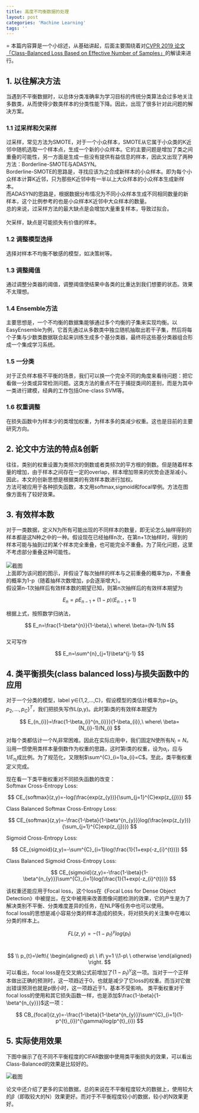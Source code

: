 ```yaml
---
title: 高度不均衡数据的处理
layout: post
categories: 'Machine Learning'
tags: ''
---
```


=
本篇内容算是一个小综述，从基础讲起，后面主要围绕着对[CVPR 2019 论文「Class-Balanced Loss Based on Effective Number of Samples」](https://arxiv.org/pdf/1901.05555.pdf)的解读来进行。
## 1. 以往解决方法
当遇到不平衡数据时，以总体分类准确率为学习目标的传统分类算法会过多地关注多数类，从而使得少数类样本的分类性能下降。因此，出现了很多针对此问题的解决方案。

### 1.1 过采样和欠采样
过采样，常见方法为SMOTE，对于一个小众样本，SMOTE从它属于小众类的K近邻中随机选取一个样本点，生成一个新的小众样本。它的主要问题是增加了类之间重叠的可能性，另一方面是生成一些没有提供有益信息的样本，因此又出现了两种方法：Borderline-SMOTE与ADASYN。<br>
Borderline-SMOTE的思路是，寻找应该为之合成新样本的小众样本。即为每个小众样本计算K近邻，只为那些K近邻中有一半以上大众样本的小众样本生成新样本。<br>
而ADASYN的思路是，根据数据分布情况为不同小众样本生成不同相同数量的新样本，这个比例参考的也是小众样本K近邻中大众样本的数量。<br>
总的来说，过采样方法的最大缺点是会增加大量重复样本，导致过拟合。<br>
<br>
欠采样，缺点是可能损失有价值的样本。<br>

### 1.2 调整模型选择
选择对样本不均衡不敏感的模型，如决策树等。

### 1.3 调整阈值
通过调整分类器的阈值，调整阈值使结果中各类的比重达到我们想要的状态。效果不太理想。

### 1.4 Ensemble方法
主要思想是，一个不均衡的数据集能够通过多个均衡的子集来实现均衡。以EasyEnsemble为例，它首先通过从多数类中独立随机抽取出若干子集，然后将每个子集与少数类数据联合起来训练生成多个基分类器，最终将这些基分类器组合形成一个集成学习系统。

### 1.5 一分类
对于正负样本极不平衡的场景，我们可以换一个完全不同的角度来看待问题：把它看做一分类或异常检测问题。这类方法的重点不在于捕捉类间的差别，而是为其中一类进行建模，经典的工作包括One-class SVM等。<br>

### 1.6 权重调整
在损失函数中为样本少的类增加权重，为样本多的类减少权重。这也是目前的主要研究方向。

## 2. 论文中方法的特点&创新<br>
往往，类别的权重设置为类频次的倒数或者类频次的平方根的倒数。但是随着样本量的增加，由于样本之间存在一定的overlap，样本增加带来的优势会逐渐减小。因此，本文的创新思想是根据类的有效样本数进行加权。<br>
方法可被应用于各种损失函数，本文用softmax,sigmoid和focal举例。方法在图像方面有了较好效果。

## 3. 有效样本数<br>
对于一类数据，定义N为所有可能出现的不同样本的数量，即无论怎么抽样得到的样本都是这N种之中的一种。假设现在已经抽样n次，在第n+1次抽样时，得到的样本可能与抽到过的某个样本完全重叠，也可能完全不重叠。为了简化问题，这里不考虑部分重叠这种可能性。<br><br>
![截图](https://paichin.github.io/assets/images4post/1_1.png)
<br>
上面即为该问题的图示，并假设了每次抽样的样本与之前重叠的概率为p，不重叠的概率为1-p（随着抽样次数增加，p会逐渐增大）。<br>
假设第n-1次抽样后有效样本数的期望已知，则第n次抽样后的有效样本期望为

$$
E_{n}=pE_{n-1}+(1-p)(E_{n-1}+1)
$$

根据上式，按照数学归纳法，<br>

$$
E_n=\frac{1-\beta^{n}}{1-\beta},\ where\  \beta=(N-1)/N
$$
<br>
又可写作

$$
E_n=\sum^{n}_{j=1}\beta^{j-1}
$$

## 4. 类平衡损失(class balanced loss)与损失函数中的应用<br>
对于一个分类的模型，label y$\in${1,2,...,C}，假设模型的类估计概率为p={$p_{1},p_{2},...,p_{C}$}$^{T}$，我们把损失写作L(p,y)。此时第i类的有效样本期望为

$$
E_{n_{i}}=\frac{1-\beta_{i}^{n_{i}}}{1-\beta_{i}},\ where\  \beta=(N_{i}-1)/N_{i}
$$

对每个类都估计一个$N_{i}$非常困难。因此在实际应用中，我们固定N使所有$N_{i}=N$。
沿用一惯使用类样本量倒数作为权重的思路，这时第i类的权重，设为$a_{i}$，应与$1/E_{n_{i}}$成比例。为了规范化，又限制$\sum^{C}_{i=1}a_{i}=C$。至此，类平衡权重定义完成。

现在看一下类平衡权重对不同损失函数的改变：<br>
Softmax Cross-Entropy Loss:

$$
CE_{softmax}(z,y)=-log(\frac{exp(z_{y})}{\sum_{j=1}^{C}exp(z_{j})})
$$

Class Balanced Softmax Cross-Entropy Loss:

$$
CE_{softmax}(z,y)=-\frac{1-\beta}{1-\beta^{n_{y}}}log(\frac{exp(z_{y})}{\sum_{j=1}^{C}exp(z_{j})})
$$

Sigmoid Cross-Entropy Loss:

$$
CE_{sigmoid}(z,y)=-\sum^{C}_{i=1}log(\frac{1}{1+exp(-z_{i}^{t})})
$$

Class Balanced Sigmoid Cross-Entropy Loss:

$$
CE_{sigmoid}(z,y)=-\frac{1-\beta}{1-\beta^{n_{y}}}\sum^{C}_{i=1}log(\frac{1}{1+exp(-z_{i}^{t})})
$$

该权重还能应用于focal loss，这个loss在《Focal Loss for Dense Object Detection》中被提出，在文中被用来改善图像问题检测的效果，它的产生是为了解决类别不平衡、分类难度差异的任务，在NLP等任务中也可以使用。<br>
focal loss的思想是减小容易分类的样本造成的损失，将对损失的关注集中在难以分类的样本上。

$$
FL(z,y)=-(1-p_{t})^\gamma
log(p_{t}) 
$$
<br>

$$
\\ p_{t}=\left\{
\begin{aligned} 
p\ \ if\ y=1
\\1-p\ \ otherwise
\end{aligned}
\right.
$$
可以看出，focal loss是在交叉熵公式前增加了$(1-p_{t})^\gamma$这一项。当对于一个正样本做出正确的预测时，这一项趋近于0，也就是减少了它loss的权重。而当对它做出错误预测也就是p很小时，这一项趋近于1，基本不受影响。
类平衡权重对于focal loss的使用和其它损失函数一样，也是添加$\frac{1-\beta}{1-\beta^{n_{y}}}$这一项：

$$
CB_{focal}(z,y)=-\frac{1-\beta}{1-\beta^{n_{y}}}\sum^{C}_{i=1}(1-p^{t}_{i})^{\gamma}log(p^{t}_{i})
$$

## 5. 实际使用效果<br>
下图中展示了在不同不平衡程度的CIFAR数据中使用类平衡损失的效果，可以看出Class-Balanced的效果是比较好的。

![截图](https://paichin.github.io/assets/images4post/1_2.png)

论文中还介绍了更多的实验数据，总的来说在不平衡程度较大的数据上，使用较大的$\beta$（即取较大的N）效果更好。而对于不平衡程度较小的数据，较小的N效果更好。